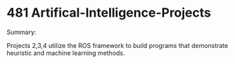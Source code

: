 # 481 Artifical-Intelligence-Projects
Summary: 

Projects 2,3,4 utilize the ROS framework to build programs that demonstrate heuristic and machine learning methods.
